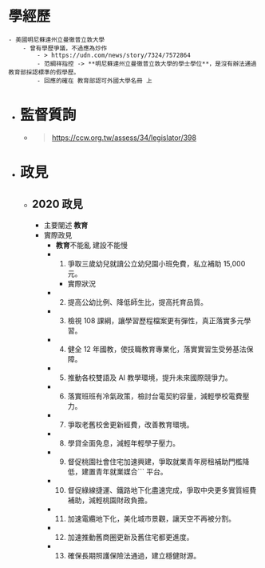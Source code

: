 # 學經歷
	- 美國明尼蘇達州立曼徹普立敦大學
		- 曾有學歷爭議，不過應為炒作
			- > https://udn.com/news/story/7324/7572864
			- 范綱祥指控 -> **明尼蘇達州立曼徹普立敦大學的學士學位**，是沒有辦法通過教育部採認標準的假學歷。
			- 回應的確在 教育部認可外國大學名冊 上
- # 監督質詢
	- > https://ccw.org.tw/assess/34/legislator/398
- # 政見
	- ## 2020 政見
		- 主要闡述 **教育**
		- 實際政見
			- **教育**不能亂 建設不能慢
			- 1. 爭取三歲幼兒就讀公立幼兒園小班免費，私立補助 15,000 元。
				- 實際狀況
			- 2. 提高公幼比例、降低師生比，提高托育品質。
			- 3. 檢視 108 課綱，讓學習歷程檔案更有彈性，真正落實多元學習。
			- 4. 健全 12 年國教，使技職教育專業化，落實實習生受勞基法保障。
			- 5. 推動各校雙語及 AI 教學環境，提升未來國際競爭力。
			- 6. 落實班班有冷氣政策，檢討台電契約容量，減輕學校電費壓力。
			- 7. 爭取老舊校舍更新經費，改善教育環境。
			- 8. 學貸全面免息，減輕年輕學子壓力。
			- 9. 督促桃園社會住宅加速興建，爭取就業青年房租補助門檻降低，建置青年就業媒合```
			  平台。
			- 10. 督促綠線捷運、鐵路地下化盡速完成，爭取中央更多實質經費補助，減輕桃園財政負擔。
			- 11. 加速電纜地下化，美化城市景觀，讓天空不再被分割。
			- 12. 加速推動舊商圈更新及舊住宅都更進度。
			- 13. 確保長期照護保險法通過，建立穩健財源。